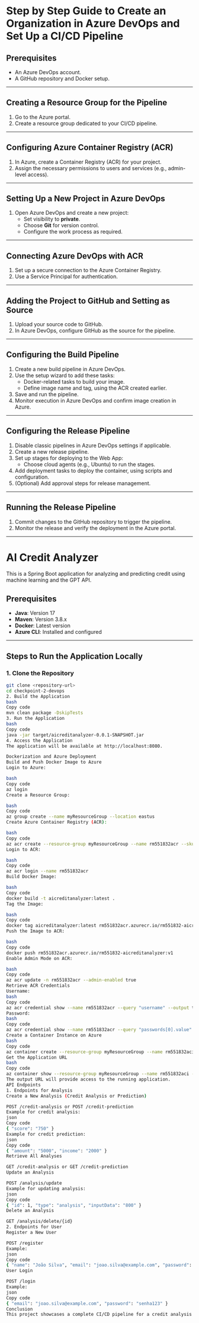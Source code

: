 # Step by Step Guide to Create an Organization in Azure DevOps and Set Up a CI/CD Pipeline

## Prerequisites
- An Azure DevOps account.
- A GitHub repository and Docker setup.

---

## Creating a Resource Group for the Pipeline
1. Go to the Azure portal.
2. Create a resource group dedicated to your CI/CD pipeline.

---

## Configuring Azure Container Registry (ACR)
1. In Azure, create a Container Registry (ACR) for your project.
2. Assign the necessary permissions to users and services (e.g., admin-level access).

---

## Setting Up a New Project in Azure DevOps
1. Open Azure DevOps and create a new project:
   - Set visibility to **private**.
   - Choose **Git** for version control.
   - Configure the work process as required.

---

## Connecting Azure DevOps with ACR
1. Set up a secure connection to the Azure Container Registry.
2. Use a Service Principal for authentication.

---

## Adding the Project to GitHub and Setting as Source
1. Upload your source code to GitHub.
2. In Azure DevOps, configure GitHub as the source for the pipeline.

---

## Configuring the Build Pipeline
1. Create a new build pipeline in Azure DevOps.
2. Use the setup wizard to add these tasks:
   - Docker-related tasks to build your image.
   - Define image name and tag, using the ACR created earlier.
3. Save and run the pipeline.
4. Monitor execution in Azure DevOps and confirm image creation in Azure.

---

## Configuring the Release Pipeline
1. Disable classic pipelines in Azure DevOps settings if applicable.
2. Create a new release pipeline.
3. Set up stages for deploying to the Web App:
   - Choose cloud agents (e.g., Ubuntu) to run the stages.
4. Add deployment tasks to deploy the container, using scripts and configuration.
5. (Optional) Add approval steps for release management.

---

## Running the Release Pipeline
1. Commit changes to the GitHub repository to trigger the pipeline.
2. Monitor the release and verify the deployment in the Azure portal.

---

# AI Credit Analyzer
This is a Spring Boot application for analyzing and predicting credit using machine learning and the GPT API.

## Prerequisites
- **Java**: Version 17
- **Maven**: Version 3.8.x
- **Docker**: Latest version
- **Azure CLI**: Installed and configured

---

## Steps to Run the Application Locally

### 1. Clone the Repository
```bash
git clone <repository-url>
cd checkpoint-2-devops
2. Build the Application
bash
Copy code
mvn clean package -DskipTests
3. Run the Application
bash
Copy code
java -jar target/aicreditanalyzer-0.0.1-SNAPSHOT.jar
4. Access the Application
The application will be available at http://localhost:8080.

Dockerization and Azure Deployment
Build and Push Docker Image to Azure
Login to Azure:

bash
Copy code
az login
Create a Resource Group:

bash
Copy code
az group create --name myResourceGroup --location eastus
Create Azure Container Registry (ACR):

bash
Copy code
az acr create --resource-group myResourceGroup --name rm551832acr --sku Basic
Login to ACR:

bash
Copy code
az acr login --name rm551832acr
Build Docker Image:

bash
Copy code
docker build -t aicreditanalyzer:latest .
Tag the Image:

bash
Copy code
docker tag aicreditanalyzer:latest rm551832acr.azurecr.io/rm551832-aicreditanalyzer:v1
Push the Image to ACR:

bash
Copy code
docker push rm551832acr.azurecr.io/rm551832-aicreditanalyzer:v1
Enable Admin Mode on ACR:

bash
Copy code
az acr update -n rm551832acr --admin-enabled true
Retrieve ACR Credentials
Username:
bash
Copy code
az acr credential show --name rm551832acr --query "username" --output tsv
Password:
bash
Copy code
az acr credential show --name rm551832acr --query "passwords[0].value" --output tsv
Create a Container Instance on Azure
bash
Copy code
az container create --resource-group myResourceGroup --name rm551832aci --image rm551832acr.azurecr.io/rm551832-aicreditanalyzer:v1 --cpu 1 --memory 1 --registry-login-server rm551832acr.azurecr.io --registry-username $ACR_USERNAME --registry-password $ACR_PASSWORD --ports 8080 --dns-name-label rm551832aci
Get the Application URL
bash
Copy code
az container show --resource-group myResourceGroup --name rm551832aci --query ipAddress.fqdn --output tsv
The output URL will provide access to the running application.
API Endpoints
1. Endpoints for Analysis
Create a New Analysis (Credit Analysis or Prediction)

POST /credit-analysis or POST /credit-prediction
Example for credit analysis:
json
Copy code
{ "score": "750" }
Example for credit prediction:
json
Copy code
{ "amount": "5000", "income": "2000" }
Retrieve All Analyses

GET /credit-analysis or GET /credit-prediction
Update an Analysis

POST /analysis/update
Example for updating analysis:
json
Copy code
{ "id": 1, "type": "analysis", "inputData": "800" }
Delete an Analysis

GET /analysis/delete/{id}
2. Endpoints for User
Register a New User

POST /register
Example:
json
Copy code
{ "name": "João Silva", "email": "joao.silva@example.com", "password": "senha123", "confirmPassword": "senha123" }
User Login

POST /login
Example:
json
Copy code
{ "email": "joao.silva@example.com", "password": "senha123" }
Conclusion
This project showcases a complete CI/CD pipeline for a credit analysis application, using Docker and Azure for deployment.
